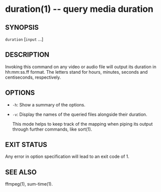 # duration(1) -- query media duration

## SYNOPSIS

`duration` [`input` ...]


## DESCRIPTION

Invoking this command on any video or audio file will output its duration in hh:mm:ss.ff format. The letters stand for hours, minutes, seconds and centiseconds, respectively.


## OPTIONS

  - `-h`:
    Show a summary of the options.

  - `-v`:
    Display the names of the queried files alongside their duration.

    This mode helps to keep track of the mapping when piping its output through further commands, like sort(1).


## EXIT STATUS

Any error in option specification will lead to an exit code of 1.


## SEE ALSO

ffmpeg(1), sum-time(1).

